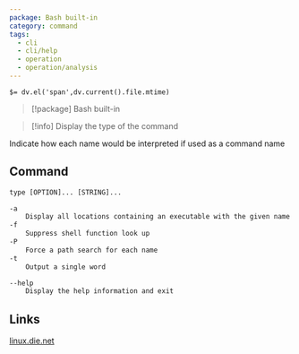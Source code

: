 ```yaml
---
package: Bash built-in
category: command
tags:
  - cli
  - cli/help
  - operation
  - operation/analysis
---
```


`$= dv.el('span',dv.current().file.mtime)`
> [!package] Bash built-in

> [!info] Display the type of the command

Indicate how each name would be interpreted if used as a command name

## Command
```txt
type [OPTION]... [STRING]...

-a
	Display all locations containing an executable with the given name
-f
	Suppress shell function look up
-P
	Force a path search for each name 
-t
	Output a single word

--help
	Display the help information and exit 
```

## Links
[linux.die.net](https://linux.die.net/man/1/file)
